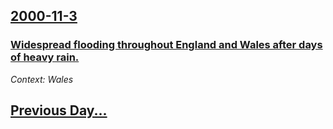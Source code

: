 ## [2000-11-3](/news/2000/11/3/index.md)

### [ Widespread flooding throughout England and Wales after days of heavy rain.](/news/2000/11/3/widespread-flooding-throughout-england-and-wales-after-days-of-heavy-rain.md)
_Context: Wales_

## [Previous Day...](/news/2000/11/2/index.md)

